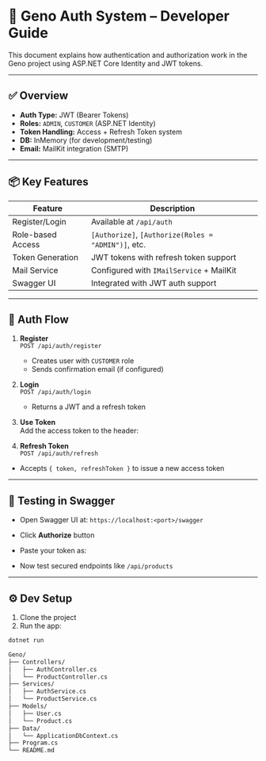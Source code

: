 # 🔐 Geno Auth System – Developer Guide

This document explains how authentication and authorization work in the Geno project using ASP.NET Core Identity and JWT tokens.

---

## ✅ Overview

- **Auth Type:** JWT (Bearer Tokens)
- **Roles:** `ADMIN`, `CUSTOMER` (ASP.NET Identity)
- **Token Handling:** Access + Refresh Token system
- **DB:** InMemory (for development/testing)
- **Email:** MailKit integration (SMTP)

---

## 📦 Key Features

| Feature           | Description                                         |
| ----------------- | --------------------------------------------------- |
| Register/Login    | Available at `/api/auth`                            |
| Role-based Access | `[Authorize]`, `[Authorize(Roles = "ADMIN")]`, etc. |
| Token Generation  | JWT tokens with refresh token support               |
| Mail Service      | Configured with `IMailService` + MailKit            |
| Swagger UI        | Integrated with JWT auth support                    |

---

## 📍 Auth Flow

1. **Register**  
   `POST /api/auth/register`

   - Creates user with `CUSTOMER` role
   - Sends confirmation email (if configured)

2. **Login**  
   `POST /api/auth/login`

   - Returns a JWT and a refresh token

3. **Use Token**  
   Add the access token to the header:

4. **Refresh Token**  
   `POST /api/auth/refresh`

- Accepts `{ token, refreshToken }` to issue a new access token

---

## 🧪 Testing in Swagger

- Open Swagger UI at: `https://localhost:<port>/swagger`
- Click **Authorize** button
- Paste your token as:

- Now test secured endpoints like `/api/products`

---

## ⚙️ Dev Setup

1. Clone the project
2. Run the app:

```bash
dotnet run

Geno/
├── Controllers/
│   ├── AuthController.cs
│   └── ProductController.cs
├── Services/
│   ├── AuthService.cs
│   └── ProductService.cs
├── Models/
│   ├── User.cs
│   └── Product.cs
├── Data/
│   └── ApplicationDbContext.cs
├── Program.cs
└── README.md
```
